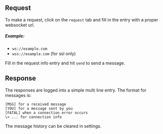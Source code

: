 <!-- 
    Fyne rich text has bad spacing. The only way I've been able to get proper 
    spacing is by using empty #####.
-->

## Request
To make a request, click on the `request` tab and fill in the entry with a proper websocket url.  

##### Example:
- `ws://example.com`
- `wss://example.com` (for ssl only)

Fill in the request info entry and hit `send` to send a message.
#####
## Response
The responses are logged into a simple multi line entry. The format for messages is:
```
[MSG] for a received message
[YOU] for a message sent by you
[FATAL] when a connection error occurs
\> ... for connection info
```
The message history can be cleared in settings.
